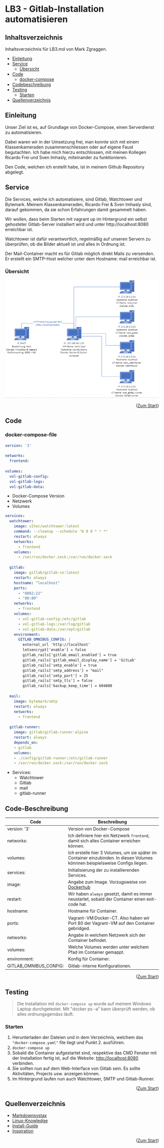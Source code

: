 <div id="top"></div>

# LB3 - Gitlab-Installation automatisieren

## Inhaltsverzeichnis

Inhaltsverzeichnis für LB3.md von Mark Zgraggen.

- [Einleitung](#Einleitung)
- [Service](#Service)
  - [Übersicht](#Übersicht)
- [Code](#Code)
  - [docker-compose](#docker-compose-file)
- [Codebeschreibung](#code-beschreibung)
- [Testing](#testing)
	- [Starten](#Starten)
- [Quellenverzeichnis](#Quellenverzeichnis)

## Einleitung
Unser Ziel ist es, auf Grundlage von Docker-Compose, einen Serverdienst zu automatisieren. 

Dabei waren wir in der Umsetzung frei, man konnte sich mit einem Klassenkameraden zusammenschliessen oder auf eigene Faust begutachten. Ich habe mich hierzu entschlossen, mit meinen Kollegen Ricardo Frei und Sven Imhasly, miteinander zu funktionieren.

Den Code, welchen ich erstellt habe, ist in meinem Github Repository abgelegt.

## Service
Die Services, welche ich automatisiere, sind Gitlab, Watchtower und Bytemark. Meinem Klassenkameraden, Ricardo Frei & Sven Imhasly sind, darauf gekommen, da sie schon Erfahrungen damit gesammelt haben.

Wir wollen, dass beim Starten mit vagrant up im Hintergrund ein selbst gehosteter Gitlab-Server installiert wird und unter http://localhost:8080 erreichbar ist. 

Watchtower ist dafür verantwortlich, regelmäßig auf unseren Servern zu überprüfen, ob die Bilder aktuell ist und alles in Ordnung ist.

Der Mail-Container macht es für Gitlab möglich direkt Mails zu versenden. Er erstellt ein SMTP-Host welcher unter dem Hostname: mail erreichbar ist. 

### Übersicht
![Übersicht Service](https://github.com/mark3zgraggen/M300_Services/blob/main/lb3/Grafik.PNG)

<p align="right">(<a href="#top">Zum Start</a>)</p>

## Code
### docker-compose-file
```yaml
version: '3'

networks:
  frontend:

volumes:
  vol-gitlab-config:
  vol-gitlab-logs:
  vol-gitlab-data:
```
  - Docker-Compose Version 
  - Netzwerk
  - Volumes 

```yaml
services:
  watchtower:
    image: v2tec/watchtower:latest
    command: --cleanup --schedule "0 0 0 * * *"
    restart: always
    networks:
      - frontend
    volumes:
      - /var/run/docker.sock:/var/run/docker.sock

  gitlab:
    image: gitlab/gitlab-ce:latest
    restart: always
    hostname: "localhost"
    ports:
      - "8082:22"
      - "80:80"
    networks:
      - frontend
    volumes:
      - vol-gitlab-config:/etc/gitlab
      - vol-gitlab-logs:/var/log/gitlab
      - vol-gitlab-data:/var/opt/gitlab
    environment:
      GITLAB_OMNIBUS_CONFIG: |
        external_url 'http://localhost'
        letsencrypt['enable'] = false
        gitlab_rails['gitlab_email_enabled'] = true
        gitlab_rails['gitlab_email_display_name'] = 'GitLab'
        gitlab_rails['smtp_enable'] = true
        gitlab_rails['smtp_address'] = "mail"
        gitlab_rails['smtp_port'] = 25
        gitlab_rails['smtp_tls'] = false
        gitlab_rails['backup_keep_time'] = 604800

  mail:
    image: bytemark/smtp
    restart: always
    networks:
      - frontend
  
  gitlab-runner:
    image: gitlab/gitlab-runner:alpine
    restart: always
    depends_on:
    - gitlab
    volumes:
    - ./config/gitlab-runner:/etc/gitlab-runner
    - /var/run/docker.sock:/var/run/docker.sock
```
  - Services: 
    - Watchtower
    - Gitlab
    - mail
    - gitlab-runner



## Code-Beschreibung

| Code| Beschreibung|
| --------------| -----------------|
| version: '3'  | Version von Docker-Compose |
| networks: | Ich definiere hier ein Netzwerk `frontend`, damit sich alles Container erreichen können. |
| volumes: | Ich erstelle hier 3 Volumes, um sie später im Container einzubinden. In diesen Volumes könnnen beispielsweise Configs liegen. |
| services: | Initialisierung der zu installierenden Services. |
| image: | Angabe zum Image. Vorzugsweise von [Dockerhub](https://hub.docker.com/) |
| restart: | Wir haben `always` gesetzt, damit es immer neustartet, sobald der Container einen exit-code hat. |
| hostname: | Hostname für Container. |
| ports: | Vagrant-VM:Docker-CT. Also haben wir Port 80 der Vagrant-VM auf den Container gebridged. |
| networks: | Angabe in welchem Netzwerk sich der Container befindet. |
| volumes: | Welche Volumes werden unter welchem Pfad im Container gemappt. |
| environment: | Konfig für Container. |
| GITLAB_OMNIBUS_CONFIG: | Gitlab-interne Konfigurationen. |

<p align="right">(<a href="#top">Zum Start</a>)</p>

## Testing
> Die Installation mit `docker-compose up` wurde auf meinem Windows Laptop durchgetestet. Mit "docker ps -a" kann überprüft werden, ob alles ordnungsgemäss läuft. 

### Starten
1. Herunterladen der Dateien und in dem Verzeichnis, welchem das `"docker-compose.yaml"` file liegt und Punkt 2. ausführen.
2. `docker-compose up`
3. Sobald die Container aufgestartet sind, respektive das CMD Fenster mit der Installation fertig ist, auf die Website: [http://localhost:8080](http://localhost:8080/root) verbinden.
4. Sie sollten nun auf dem Web-Interface von Gitlab sein. Es sollte Aktivitäten, Projects usw. anzeigen können. 
5. Im Hintergrund laufen nun auch Watchtower, SMTP und Gitlab-Runner.

<p align="right">(<a href="#top">Zum Start</a>)</p>

## Quellenverzeichnis

- [Markdownsystax](https://github.com/othneildrew/Best-README-Template/blob/master/README.md) 
- [Linux-Knowledge](https://wiki.ubuntuusers.de)
- [Install-Guide](https://github.com/BytemarkHosting/configs-gitlab-docker/blob)
- [Inspiration](https://github.com/containrrr/watchtower/blob/main/docker-compose.yml)

<p align="right">(<a href="#top">Zum Start</a>)</p>